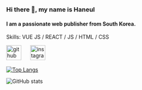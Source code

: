 ### Hi there 👋, my name is **Haneul**
#### I am a passionate web publisher from South Korea.

Skills: VUE JS / REACT / JS / HTML / CSS

[<img src='https://cdn.jsdelivr.net/npm/simple-icons@3.0.1/icons/github.svg' alt='github' height='40' style='margin-right: 10px;'>](https://github.com/psky95)  [<img src='https://cdn.jsdelivr.net/npm/simple-icons@3.0.1/icons/instagram.svg' alt='instagram' height='40' style='margin-left: 10;'>](https://www.instagram.com/skyyyy95/)

[![Top Langs](https://github-readme-stats.vercel.app/api/top-langs/?username=psky95)](https://github.com/anuraghazra/github-readme-stats)

![GitHub stats](https://github-readme-stats.vercel.app/api?username=psky95&show_icons=true)  

